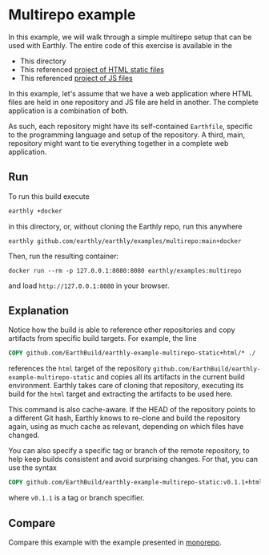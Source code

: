 # Multirepo example

In this example, we will walk through a simple multirepo setup that can be used with Earthly. The entire code of this exercise is available in the

* This directory
* This referenced [project of HTML static files](https://github.com/EarthBuild/earthly-example-multirepo-static)
* This referenced [project of JS files](https://github.com/EarthBuild/earthly-example-multirepo-js)

In this example, let's assume that we have a web application where HTML files are held in one repository and JS file are held in another. The complete application is a combination of both.

As such, each repository might have its self-contained `Earthfile`, specific to the programming language and setup of the repository. A third, main, repository might want to tie everything together in a complete web application.

## Run

To run this build execute

```bash
earthly +docker
```

in this directory, or, without cloning the Earthly repo, run this anywhere

```
earthly github.com/earthly/earthly/examples/multirepo:main+docker
```

Then, run the resulting container:

```
docker run --rm -p 127.0.0.1:8080:8080 earthly/examples:multirepo
```

and load `http://127.0.0.1:8080` in your browser.

## Explanation

Notice how the build is able to reference other repositories and copy artifacts from specific build targets. For example, the line

```Dockerfile
COPY github.com/EarthBuild/earthly-example-multirepo-static+html/* ./
```

references the `html` target of the repository `github.com/EarthBuild/earthly-example-multirepo-static` and copies all its artifacts in the current build environment. Earthly takes care of cloning that repository, executing its build for the `html` target and extracting the artifacts to be used here.

This command is also cache-aware. If the HEAD of the repository points to a different Git hash, Earthly knows to re-clone and build the repository again, using as much cache as relevant, depending on which files have changed.

You can also specify a specific tag or branch of the remote repository, to help keep builds consistent and avoid surprising changes. For that, you can use the syntax

```Dockerfile
COPY github.com/EarthBuild/earthly-example-multirepo-static:v0.1.1+html/* ./
```

where `v0.1.1` is a tag or branch specifier.

## Compare

Compare this example with the example presented in [monorepo](../monorepo).
